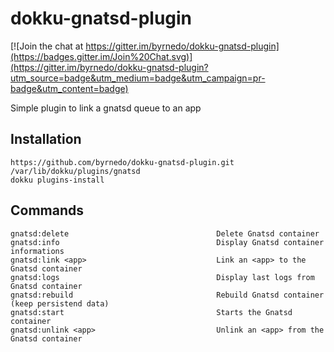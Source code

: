 # dokku-gnatsd-plugin

[![Join the chat at https://gitter.im/byrnedo/dokku-gnatsd-plugin](https://badges.gitter.im/Join%20Chat.svg)](https://gitter.im/byrnedo/dokku-gnatsd-plugin?utm_source=badge&utm_medium=badge&utm_campaign=pr-badge&utm_content=badge)

Simple plugin to link a gnatsd queue to an app

## Installation

    https://github.com/byrnedo/dokku-gnatsd-plugin.git /var/lib/dokku/plugins/gnatsd
    dokku plugins-install

## Commands 

    gnatsd:delete                                 Delete Gnatsd container
    gnatsd:info                                   Display Gnatsd container informations
    gnatsd:link <app>                             Link an <app> to the Gnatsd container
    gnatsd:logs                                   Display last logs from Gnatsd container
    gnatsd:rebuild                                Rebuild Gnatsd container (keep persistend data)
    gnatsd:start                                  Starts the Gnatsd container
    gnatsd:unlink <app>                           Unlink an <app> from the Gnatsd container

